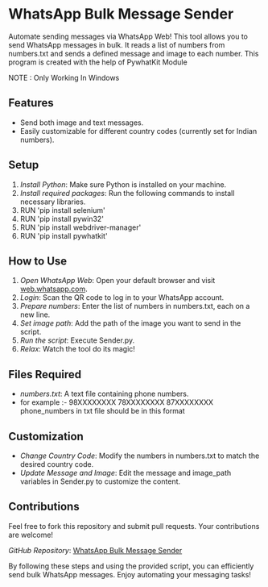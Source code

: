 # WhatsApp Bulk Message Sender

Automate sending messages via WhatsApp Web! This tool allows you to send WhatsApp messages in bulk. It reads a list of numbers from numbers.txt and sends a defined message and image to each number.
This program is created with the help of PywhatKit Module

NOTE : Only Working In Windows

## Features

- Send both image and text messages.
- Easily customizable for different country codes (currently set for Indian numbers).

## Setup

1. *Install Python*: Make sure Python is installed on your machine.
2. *Install required packages*: Run the following commands to install necessary libraries.
3. RUN 'pip install selenium'
4. RUN 'pip install pywin32'
4. RUN 'pip install webdriver-manager'
5. RUN 'pip install pywhatkit'
	

## How to Use

1. *Open WhatsApp Web*: Open your default browser and visit [web.whatsapp.com](https://web.whatsapp.com).
2. *Login*: Scan the QR code to log in to your WhatsApp account.
3. *Prepare numbers*: Enter the list of numbers in numbers.txt, each on a new line.
4. *Set image path*: Add the path of the image you want to send in the script.
5. *Run the script*: Execute Sender.py.
6. *Relax*: Watch the tool do its magic!

## Files Required

- *numbers.txt*: A text file containing phone numbers.
- 
    for example :- 98XXXXXXXX
                   78XXXXXXXX
                   87XXXXXXXX
    phone_numbers in txt file should be in this format

## Customization

- *Change Country Code*: Modify the numbers in numbers.txt to match the desired country code.
- *Update Message and Image*: Edit the message and image_path variables in Sender.py to customize the content.

## Contributions

Feel free to fork this repository and submit pull requests. Your contributions are welcome!


*GitHub Repository*: [WhatsApp Bulk Message Sender](https://github.com/roshanrajk/Whatsapp-Bulk-Message-Sender)

By following these steps and using the provided script, you can efficiently send bulk WhatsApp messages. Enjoy automating your messaging tasks!
